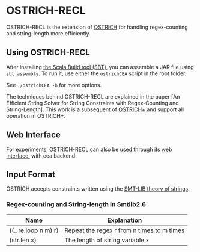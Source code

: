 # OSTRICH-RECL

OSTRICH-RECL is the extension of [OSTRICH](https://github.com/uuverifiers/ostrich) for handling regex-counting and string-length more efficiently.

## Using OSTRICH-RECL

After installing [the Scala Build tool (SBT)](https://www.scala-sbt.org/), you can assemble a JAR file using `sbt assembly`. To run it, use either the `ostrichCEA` script in the root folder.

See `./ostrichCEA -h` for more options.

The techniques behind OSTRICH-RECL are explained in the paper [An Efficient String Solver for String Constraints with
Regex-Counting and String-Length]. This work is a subsequent of [OSTRICH+](https://link.springer.com/chapter/10.1007/978-3-030-59152-6_18) and support all operation in OSTRICH+.

## Web Interface

For experiments, OSTRICH-RECL can also be used through its [web interface.](https://eldarica.org/ostrich/) with cea backend.

## Input Format

OSTRICH accepts constraints written using the [SMT-LIB theory of strings](http://smtlib.cs.uiowa.edu/theories-UnicodeStrings.shtml).

### Regex-counting and String-length in Smtlib2.6

| Name                | Explanation                                |
|---------------------|--------------------------------------------|
| ((_ re.loop n m) r) | Repeat the regex r from n times to m times |
| (str.len x)         | The length of string variable x            |

